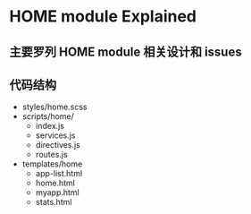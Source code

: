 # HOME module Explained

## 主要罗列 HOME module 相关设计和 issues

## 代码结构
- styles/home.scss
- scripts/home/
    - index.js
    - services.js
    - directives.js
    - routes.js
- templates/home
    - app-list.html
    - home.html
    - myapp.html
    - stats.html